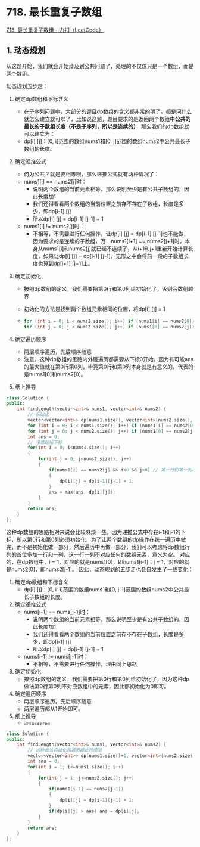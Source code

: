 # 718. 最长重复子数组

[718. 最长重复子数组 - 力扣（LeetCode）](https://leetcode.cn/problems/maximum-length-of-repeated-subarray/)



## 1. 动态规划

从这题开始，我们就会开始涉及到公共问题了，处理的不仅仅只是一个数组，而是两个数组。

动态规划五步走：

1. 确定dp数组和下标含义

   * 在子序列问题中，大部分的题目dp数组的含义都非常的明了，都是问什么就怎么建立就可以了，比如说这题，题目要求的是返回两个数组中**公共的最长的子数组长度（不是子序列，所以是连续的）**，那么我们的dp数组就可以建立为：
   * dp[i] [j]：[0, i]范围的数组nums1和[0, j]范围的数组nums2中公共最长子数组的长度。

2. 确定递推公式

   - 何为公共？就是要相等呗，那么递推公式就有两种情况了：
   - nums1[i] == nums2[j]时：
     - 说明两个数组的当前元素相等，那么说明至少是有公共子数组的，因此长度加1
     - 我们还得看看两个数组的当前位置之前存不存在子数组，长度是多少，即dp[i-1] [j]
     - 所以dp[i] [j] = dp[i-1] [j-1] + 1
   - nums1[i] != nums2[j]时：
     - 不相等，不需要进行任何操作，让dp[i] [j] = dp[i-1] [j-1]也不能做，因为要求的是连续的子数组，万一nums1[i+1] == nums2[j+1]时，本身从nums1[i]和nums2[j]就已经不连续了，从i+1和j+1重新开始计算长度，如果让dp[i] [j] = dp[i-1] [j-1]，无形之中会将前一段的子数组长度也算到dp[i+1] [j+1]上。

3. 确定初始化

   - 按照dp数组的定义，我们需要把第0行和第0列给初始化了，否则会数组越界

   - 初始化的方法是找到两个数组元素相同的位置，将dp[i] [j] = 1

   - ```c++
     for (int i = 0; i < nums1.size(); i++) if (nums1[i] == nums2[0]) dp[i][0] = 1;
     for (int j = 0; j < nums2.size(); j++) if (nums1[0] == nums2[j]) dp[0][j] = 1;
     ```

4. 确定遍历顺序

   - 两层顺序遍历，先后顺序随意
   - 注意，这种dp数组的思路内外层遍历都需要从下标0开始，因为有可能ans的最大值就在第0行第0列，毕竟第0行和第0列本身就是有意义的，代表的是nums1[0]和nums2[0]。

5. 纸上推导

```c++
class Solution {
public:
    int findLength(vector<int>& nums1, vector<int>& nums2) {
        // 初始化
        vector<vector<int>> dp(nums1.size(), vector<int>(nums2.size(), 0));
        for (int i = 0; i < nums1.size(); i++) if (nums1[i] == nums2[0]) dp[i][0] = 1;
        for (int j = 0; j < nums2.size(); j++) if (nums1[0] == nums2[j]) dp[0][j] = 1;
        int ans = 0;
        // 注意起始下标
        for(int i = 0; i<nums1.size(); i++)
        {
            for(int j = 0; j<nums2.size(); j++)
            {
                if(nums1[i] == nums2[j] && i>0 && j>0) // 第一行和第一列已经初始化，防止数组越界
                {
                    dp[i][j] = dp[i-1][j-1] + 1;
                }
                ans = max(ans, dp[i][j]);  
            }
        }
        return ans;
    }
};
```

这种dp数组的思路相对来说会比较麻烦一些，因为递推公式中存在i-1和j-1的下标，所以第0行和第0列必须初始化，为了让两个数组的dp操作在统一遍历中做完，而不是初始化做一部分，然后遍历中再做一部分，我们可以考虑将dp数组行列的首位多加一行和一列，这一行一列不对应任何的数组元素，意义为空。
对应的，在dp数组中，i = 1，对应的就是nums1[0]，即nums1[i-1]；j = 1，对应的就是nums2[0]，即nums2[j-1]。
因此，动态规划的五步走也各自发生了一些变化：

1. 确定dp数组和下标含义
   * dp[i] [j]：[0, i-1]范围的数组nums1和[0, j-1]范围的数组nums2中公共最长子数组的长度。
2. 确定递推公式
   - nums[i-1] == nums[j-1]时：
     - 说明两个数组的当前元素相等，那么说明至少是有公共子数组的，因此长度加1
     - 我们还得看看两个数组的当前位置之前存不存在子数组，长度是多少，即dp[i-1] [j]
     - 所以dp[i] [j] = dp[i-1] [j-1] + 1
   - nums[i-1] != nums[j-1]时：
     - 不相等，不需要进行任何操作，理由同上思路
3. 确定初始化
   - 按照dp数组的定义，我们需要把第0行和第0列给初始化了，因为这种dp做法第0行第0列不对应数组中的元素，因此都初始化为0即可。
4. 确定遍历顺序
   - 两层顺序遍历，先后顺序随意
   - 两层遍历都从1开始即可。
5. 纸上推导
   - <img src="https://img-blog.csdnimg.cn/2021011215282060.jpg" alt="718.最长重复子数组" style="zoom:50%;" />

```c++
class Solution {
public:
    int findLength(vector<int>& nums1, vector<int>& nums2) {
        // 这种做法初始化和遍历都比较简洁
        vector<vector<int>> dp(nums1.size()+1, vector<int>(nums2.size()+1, 0));
        int ans = 0;
        for(int i = 1; i<=nums1.size(); i++)
        {
            for(int j = 1; j<=nums2.size(); j++)
            {
                if(nums1[i-1] == nums2[j-1])
                {
                    dp[i][j] = dp[i-1][j-1] + 1;
                }
                if(dp[i][j] > ans) ans = dp[i][j];
            }
        }
        return ans;
    }
};
```


